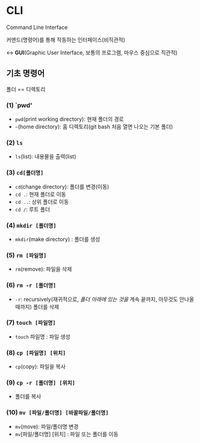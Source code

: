 # CLI

Command Line Interface

커맨드(명령어)를 통해 작동하는 인터페이스(비직관적)

<-> **GUI**(Graphic User Interface, 보통의 프로그램, 마우스 중심으로 직관적)



## 기초 명령어 

폴더 == 디렉토리

### (1) `pwd'

* `pwd`(print working directory): 현재 폴더의 경로
* `~`(home directory): 홈 디렉토리(git bash 처음 열면 나오는 기본 폴더)



### (2) `ls`

* `ls`(list): 내용물을 출력(list)



### (3) `cd[폴더명]`

* `cd`(change directory): 폴더를 변경(이동)
* `cd .`: 현재 폴더로 이동
* `cd ..`: 상위 폴더로 이동
* `cd /`:  루트 폴더



### (4) `mkdir [폴더명]`

* `mkdir`(make directory) : 폴더를 생성



### (5) `rm [파일명]`

* `rm`(remove): 파일을 삭제



### (6) `rm -r [폴더명]`

* `-r`: recursively(재귀적으로, *폴더 아래에 있는 것을*  계속 끝까지, 아무것도 안나올 때까지) 폴더를 삭제



### (7) `touch [파일명]`

* `touch` 파일명 : 파일 생성



### (8) `cp [파일명] [위치]`

* `cp`(copy): 파일을 복사



### (9) `cp -r [폴더명] [위치]`

* 폴더를 복사



### (10) `mv [파일/폴더명] [바꿀파일/폴더명]`

* `mv`(move): 파일/폴더명 변경
* `mv`[파일/폴더명] [위치] : 파일 또는 폴더를 이동
